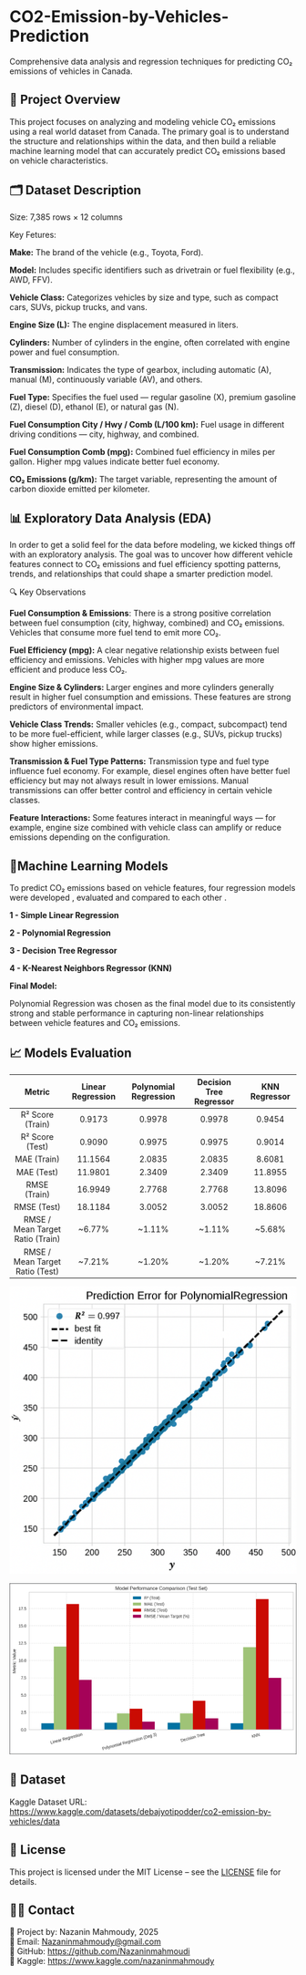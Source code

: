 # CO2-Emission-by-Vehicles-Prediction
Comprehensive data analysis and regression techniques for predicting CO₂ emissions of vehicles in Canada.

## **📌 Project Overview**
This project focuses on analyzing and modeling vehicle CO₂ emissions using a real world dataset from Canada. The primary goal is to understand the structure and relationships within the data, and then build a reliable machine learning model that can accurately predict CO₂ emissions based on vehicle characteristics.

## **🗂️ Dataset Description**
Size: 7,385 rows × 12 columns

Key Fetures:

**Make:** The brand of the vehicle (e.g., Toyota, Ford).

**Model:** Includes specific identifiers such as drivetrain or fuel flexibility (e.g., AWD, FFV).

**Vehicle Class:** Categorizes vehicles by size and type, such as compact cars, SUVs, pickup trucks, and vans.

**Engine Size (L):** The engine displacement measured in liters.

**Cylinders:** Number of cylinders in the engine, often correlated with engine power and fuel consumption.

**Transmission:** Indicates the type of gearbox, including automatic (A), manual (M), continuously variable (AV), and others.

**Fuel Type:** Specifies the fuel used — regular gasoline (X), premium gasoline (Z), diesel (D), ethanol (E), or natural gas (N).

**Fuel Consumption City / Hwy / Comb (L/100 km):** Fuel usage in different driving conditions — city, highway, and combined.

**Fuel Consumption Comb (mpg):** Combined fuel efficiency in miles per gallon. Higher mpg values indicate better fuel economy.

**CO₂ Emissions (g/km):** The target variable, representing the amount of carbon dioxide emitted per kilometer.

## **📊 Exploratory Data Analysis (EDA)**
In order to get a solid feel for the data before modeling, we kicked things off with an exploratory analysis. The goal was to uncover how different vehicle features connect to CO₂ emissions and fuel efficiency spotting patterns, trends, and relationships that could shape a smarter prediction model.

🔍 Key Observations

**Fuel Consumption & Emissions**: There is a strong positive correlation between fuel consumption (city, highway, combined) and CO₂ emissions. Vehicles that consume more fuel tend to emit more CO₂.

**Fuel Efficiency (mpg):** A clear negative relationship exists between fuel efficiency and emissions. Vehicles with higher mpg values are more efficient and produce less CO₂.

**Engine Size & Cylinders:** Larger engines and more cylinders generally result in higher fuel consumption and emissions. These features are strong predictors of environmental impact.

**Vehicle Class Trends:** Smaller vehicles (e.g., compact, subcompact) tend to be more fuel-efficient, while larger classes (e.g., SUVs, pickup trucks) show higher emissions.

**Transmission & Fuel Type Patterns:** Transmission type and fuel type influence fuel economy. For example, diesel engines often have better fuel efficiency but may not always result in lower emissions. Manual transmissions can offer better control and efficiency in certain vehicle classes.

**Feature Interactions:** Some features interact in meaningful ways — for example, engine size combined with vehicle class can amplify or reduce emissions depending on the configuration.

## **🔧Machine Learning Models**
To predict CO₂ emissions based on vehicle features, four regression models were developed , evaluated and compared to each other .

**1 - Simple Linear Regression**

**2 - Polynomial Regression**

**3 - Decision Tree Regressor**

**4 - K-Nearest Neighbors Regressor (KNN)**

**Final Model:**

Polynomial Regression was chosen as the final model due to its consistently strong and stable performance in capturing non-linear relationships between vehicle features and CO₂ emissions.

## **📈 Models Evaluation**

| **Metric**                         | **Linear Regression** | **Polynomial Regression** | **Decision Tree Regressor** | **KNN Regressor** |
|:----------------------------------:|:---------------------:|:---------------------------------:|:----------------------------:|:-----------------:|
| R² Score (Train)                  | 0.9173                | 0.9978                            | 0.9978                       | 0.9454            |
| R² Score (Test)                   | 0.9090                | 0.9975                            | 0.9975                       | 0.9014            |
| MAE (Train)                       | 11.1564               | 2.0835                            | 2.0835                       | 8.6081            |
| MAE (Test)                        | 11.9801               | 2.3409                            | 2.3409                       | 11.8955           |
| RMSE (Train)                      | 16.9949               | 2.7768                            | 2.7768                       | 13.8096           |
| RMSE (Test)                       | 18.1184               | 3.0052                            | 3.0052                       | 18.8606           |
| RMSE / Mean Target Ratio (Train) | ~6.77%                | ~1.11%                            | ~1.11%                       | ~5.68%            |
| RMSE / Mean Target Ratio (Test)  | ~7.21%                | ~1.20%                            | ~1.20%                       | ~7.21%            |


![Prediction Error](Pictures/Poly.png)

![Model comparision](Pictures/Model_Comparision.png)



## **📂 Dataset**

Kaggle Dataset URL: https://www.kaggle.com/datasets/debajyotipodder/co2-emission-by-vehicles/data


## **📄 License**

This project is licensed under the MIT License – see the [LICENSE](LICENSE) file for details.


## **👩‍💻 Contact**

📌 Project by: Nazanin Mahmoudy, 2025                                   
📧 Email: Nazaninmahmoudy@gmail.com                                        
🔗 GitHub: https://github.com/Nazaninmahmoudi                                        
🔗 Kaggle: https://www.kaggle.com/nazaninmahmoudy                                                    

